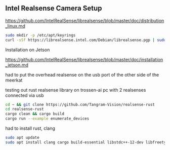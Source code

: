 ## Intel Realsense Camera Setup

https://github.com/IntelRealSense/librealsense/blob/master/doc/distribution_linux.md

```bash
sudo mkdir -p /etc/apt/keyrings
curl -sSf https://librealsense.intel.com/Debian/librealsense.pgp | sudo tee /etc/apt/keyrings/librealsense.pgp > /dev/null
```

Installation on Jetson

https://github.com/IntelRealSense/librealsense/blob/master/doc/installation_jetson.md

had to put the overhead realsense on the usb port of the other side of the meerkat

testing out rust realsense library on trossen-ai pc with 2 realsenses connected via usb

```bash
cd ~ && git clone https://github.com/Tangram-Vision/realsense-rust
cd realsense-rust
cargo clean && cargo build
cargo run --example enumerate_devices
```

had to install rust, clang

```bash
sudo apt update
sudo apt install clang cargo build-essential libstdc++-12-dev libfreetype-dev
```
